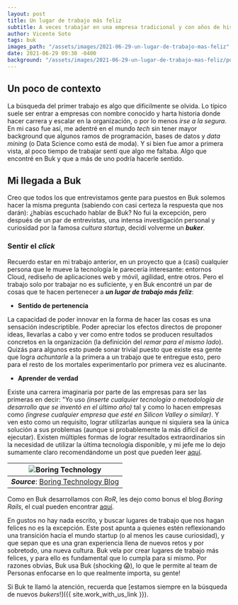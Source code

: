 ```yaml
---
layout: post
title: Un lugar de trabajo más feliz
subtitle: A veces trabajar en una empresa tradicional y con años de historia puede parecer la idea más lógica. En mi caso, hacer el salto hacia una startup fue de las mejores decisiones que he tomado, y aquí te cuento porqué.
author: Vicente Soto
tags: buk
images_path: "/assets/images/2021-06-29-un-lugar-de-trabajo-mas-feliz"
date: 2021-06-29 09:30 -0400
background: "/assets/images/2021-06-29-un-lugar-de-trabajo-mas-feliz/portada.png"
---
```

## Un poco de contexto

La búsqueda del primer trabajo es algo que dificilmente se olvida. Lo típico suele ser entrar a empresas con nombre conocido y harta historia donde hacer carrera y escalar en la organización, o por lo menos *irse a la segura*. En mi caso fue así, me adentré en el mundo *tech* sin tener mayor background que algunos ramos de programación, bases de datos y *data mining* (o Data Science como está de moda). Y si bien fue amor a primera vista, al poco tiempo de trabajar sentí que algo me faltaba. Algo que encontré en Buk y que a más de uno podría hacerle sentido.  

## Mi llegada a Buk 

Creo que todos los que entrevistamos gente para puestos en Buk solemos hacer la misma pregunta (sabiendo con casi certeza la respuesta que nos darán): ¿habías escuchado hablar de Buk? No fui la excepción, pero después de un par de entrevistas, una intensa investigación personal y curiosidad por la famosa *cultura startup*, decidí volverme un  ***buker***. 

### Sentir el *click* 

Recuerdo estar en mi trabajo anterior, en un proyecto que a (casi) cualquier persona que le mueve la tecnología le parecería interesante: entornos Cloud, rediseño de aplicaciones web y móvil, agilidad, entre otros. Pero el trabajo solo por trabajar no es suficiente, y en Buk encontré un par de cosas que te hacen pertenecer a ***un lugar de trabajo más feliz***:

- **Sentido de pertenencia** 

La capacidad de poder innovar en la forma de hacer las cosas es una sensación indescriptible. Poder apreciar los efectos directos de proponer ideas, llevarlas a cabo y ver como entre todos se producen resultados concretos en la organización (la definición del *remar para el mismo lado*). Quizás para algunos esto puede sonar trivial puesto que existe esa gente que logra *achuntarle* a la primera a un trabajo que te entregue esto, pero para el resto de los mortales experimentarlo por primera vez es alucinante.

- **Aprender de verdad**

Existe una carrera imaginaria por parte de las empresas para ser las primeras en decir: "Yo uso *(inserte cualquier tecnología o metodología de desarrollo que se inventó en el último año)* tal y como lo hacen empresas como *(ingrese cualquier empresa que esté en Silicon Valley o similar)*. Y ven esto como un requisito, lograr utilizarlas aunque ni siquiera sea la única solución a sus problemas (aunque si probablemente la más difícil de ejecutar). Existen múltiples formas de lograr resultados extraordinarios sin la necesidad de utilizar la última tecnología disponible, y mi jefe me lo dejo sumamente claro recomendándome un post que pueden leer [aquí](http://boringtechnology.club/). 

| ![Boring Technology]({{page.images_path}}/Boring-technology.png) |
|:--:|
|***Source***: [Boring Technology Blog](http://boringtechnology.club/)| 

Como en Buk desarrollamos con *RoR*, les dejo como bonus el blog *Boring Rails*, el cual pueden encontrar [aquí](https://boringrails.com/).

En gustos no hay nada escrito, y buscar lugares de trabajo que nos hagan felices no es la excepción. Este post apunta a quienes estén reflexionando una transición hacia el mundo startup (o al menos les cause curiosidad), y que sepan que es una gran experiencia llena de nuevos retos y por sobretodo, una nueva cultura. Buk vela por crear lugares de trabajo más felices, y para ello es fundamental que lo cumpla para si mismo. Por razones obvias, Buk usa Buk (shocking 😱), lo que le permite al team de Personas enfocarse en lo que realmente importa, su gente! 

Si Buk te llamó la atención, recuerda que [estamos siempre en la búsqueda de nuevos *bukers*!]({{ site.work_with_us_link }}).
